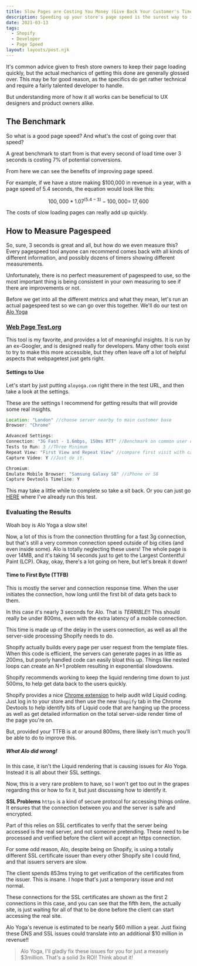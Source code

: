 ```yaml
---
title: Slow Pages are Costing You Money (Give Back Your Customer's Time)
description: Speeding up your store's page speed is the surest way to improve conversions, but most people don't know the first place to start with diagnosing the problems.
date: 2021-03-13
tags:
  - Shopify
  - Developer
  - Page Speed
layout: layouts/post.njk
---
```

It's common advice given to fresh store owners to keep their page loading quickly, but the actual mechanics of getting this done are generally glossed over. This may be for good reason, as the specifics do get rather technical and require a fairly talented developer to handle.

But understanding more of how it all works can be beneficial to UX designers and product owners alike.

## The Benchmark

So what is a good page speed? And what's the cost of going over that speed?

A great benchmark to start from is that every second of load time over 3 seconds is costing 7% of potential conversions.

From here we can see the benefits of improving page speed.

For example, if we have a store making $100,000 in revenue in a year, with a page speed of 5.4 seconds, the equation would look like this:

$$100,000 * 1.07^{(5.4-3)}-100,000 = ~17,600$$

The costs of slow loading pages can really add up quickly.

## How to Measure Pagespeed
So, sure, 3 seconds is great and all, but how do we even measure this? Every pagespeed tool anyone can recommend comes back with all kinds of different information, and possibly dozens of timers showing different measurements.

Unfortunately, there is no perfect measurement of pagespeed to use, so the most important thing is being consistent in your own measuring to see if there are improvements or not.

Before we get into all the different metrics and what they mean, let's run an actual pagespeed test so we can go over this together. We'll do our test on [Alo Yoga](https://aloyoga.com)

### [Web Page Test.org](https://webpagetest.org)
This tool is my favorite, and provides a lot of meaningful insights. It is run by an ex-Googler, and is designed really for developers. Many other tools exist to try to make this more accessible, but they often leave off a lot of helpful aspects that webpagetest just gets right.

#### Settings to Use
Let's start by just putting `aloyoga.com` right there in the test URL, and then take a look at the settings.

These are the settings I recommend for getting results that will provide some real insights.

```js
Location: "London" //choose server nearby to main customer base
Browser: "Chrome"

Advanced Settings:
Connection: "3G Fast - 1.6mbps, 150ms RTT" //Benchmark on common user connection
Tests to Run: 3 //Three Minimum
Repeat View: "First View and Repeat View" //compare first visit with cached experience
Capture Video: Y //Just do it.

Chromium:
Emulate Mobile Browser: "Samsung Galaxy S8" //iPhone or S8
Capture Devtools Timeline: Y
```

This may take a little while to complete so take a sit back. Or you can just go [HERE](https://webpagetest.org/result/210222_DiVF_b3573f3062e1c11fd48f47dbc2cd7ff9/1/details/#waterfall_view_step1) where I've already run this test.

### Evaluating the Results
Woah boy is Alo Yoga a slow site!

Now, a lot of this is from the connection throttling for a fast 3g connection, but that's still a very common connection speed outside of big cities (and even inside some). Alo is totally neglecting these users! The whole page is over 14MB, and it's taking 14 seconds just to get to the Largest Contentful Paint (LCP). Okay, okay, there's a lot going on here, but let's break it down!

#### Time to First Byte (TTFB)
This is mostly the server and connection response time. When the user initiates the connection, how long until the first bit of data gets back to them.

In this case it's nearly 3 seconds for Alo. That is *TERRIBLE*!! This should really be under 800ms, even with the extra latency of a mobile connection.

This time is made up of the delay in the users connection, as well as all the server-side processing Shopify needs to do.

Shopify actually builds every page per user request from the template files. When this code is efficient, the servers can generate pages in as little as 200ms, but poorly handled code can easily bloat this up. Things like nested loops can create an N+1 problem resulting in exponential slowdowns.

Shopify recommends working to keep the liquid rendering time down to just 500ms, to help get data back to the users quickly.

Shopify provides a nice [Chrome extension](https://chrome.google.com/webstore/detail/shopify-theme-inspector-f/fndnankcflemoafdeboboehphmiijkgp) to help audit wild Liquid coding. Just log in to your store and then use the new `Shopify` tab in the Chrome Devtools to help identify bits of Liquid code that are hanging up the process as well as get detailed information on the total server-side render time of the page you're on.

But, provided your TTFB is at or around 800ms, there likely isn't much you'll be able to do to improve this. 

##### What Alo did wrong!
In this case, it isn't the Liquid rendering that is causing issues for Alo Yoga. Instead it is all about their SSL settings.

Now, this is a very rare problem to have, so I won't get too out in the grapes regarding this or how to fix it, but just discussing how to identify it.

**SSL Problems**
`https` is a kind of secure protocol for accessing things online. It ensures that the connection between you and the server is safe and encrypted.

Part of this relies on SSL certificates to verify that the server being accessed is the real server, and not someone pretending. These need to be processed and verified before the client will accept an https connection.

For some odd reason, Alo, despite being on Shopify, is using a totally different SSL certificate issuer than every other Shopify site I could find, and that issuers servers are slow.

The client spends 853ms trying to get verification of the certificates from the issuer. This is insane. I hope that's just a temporary issue and not normal.

These connections for the SSL certificates are shown as the first 2 connections in this case, and you can see that the fifth item, the actually site, is just waiting for all of that to be done before the client can start accessing the real site.

Alo Yoga's revenue is estimated to be nearly $60 million a year. Just fixing these DNS and SSL issues could translate into an additional $10 million in revenue!!

> Alo Yoga, I'll gladly fix these issues for you for just a measely $3million. That's a solid 3x ROI! Think about it!

#### 